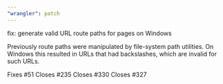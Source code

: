 ```yaml
---
"wrangler": patch
---
```


fix: generate valid URL route paths for pages on Windows

Previously route paths were manipulated by file-system path utilities.
On Windows this resulted in URLs that had backslashes, which are invalid for such URLs.

Fixes #51
Closes #235
Closes #330
Closes #327
